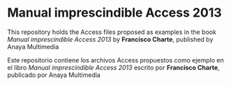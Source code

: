 Manual imprescindible Access 2013
==========

This repository holds the Access files proposed as examples in the book *Manual imprescindible Access 2013* by **Francisco Charte**, published by Anaya Multimedia

Este repositorio contiene los archivos Access propuestos como ejemplo en el libro *Manual imprescindible Access 2013* escrito por **Francisco Charte**, publicado por  Anaya Multimedia


